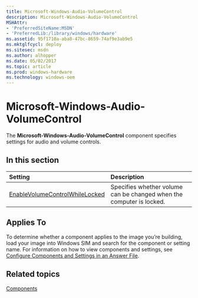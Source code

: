 ```yaml
---
title: Microsoft-Windows-Audio-VolumeControl
description: Microsoft-Windows-Audio-VolumeControl
MSHAttr:
- 'PreferredSiteName:MSDN'
- 'PreferredLib:/library/windows/hardware'
ms.assetid: 95f1710a-aba8-47bc-8659-74af9e3ab9e5
ms.mktglfcycl: deploy
ms.sitesec: msdn
ms.author: alhopper
ms.date: 05/02/2017
ms.topic: article
ms.prod: windows-hardware
ms.technology: windows-oem
---
```

# Microsoft-Windows-Audio-VolumeControl

The **Microsoft-Windows-Audio-VolumeControl** component specifies settings for audio and volume controls.

## In this section

| Setting                 | Description                                                                           |
|:------------------------|:--------------------------------------------------------------------------------------|
| [EnableVolumeControlWhileLocked](microsoft-windows-audio-volumecontrol-enablevolumecontrolwhilelocked.md) | Specifies whether volume can be changed when the computer is locked.  |

## Applies To

To determine whether a component applies to the image you’re building, load your image into Windows SIM and search for the component or setting name. For information on how to view components and settings, see [Configure Components and Settings in an Answer File](https://docs.microsoft.com/en-us/windows-hardware/customize/desktop/wsim/configure-components-and-settings-in-an-answer-file).

## Related topics

[Components](components-b-unattend.md)